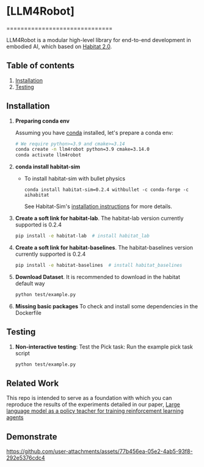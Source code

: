 # [LLM4Robot]

==============================

LLM4Robot is a modular high-level library for end-to-end development in embodied AI, which based on [Habitat 2.0](https://arxiv.org/abs/2106.14405). 


## Table of contents
   1. [Installation](#installation)
   1. [Testing](#testing)


## Installation
1. **Preparing conda env**

   Assuming you have [conda](https://docs.conda.io/projects/conda/en/latest/user-guide/install/) installed, let's prepare a conda env:
   ```bash
   # We require python>=3.9 and cmake>=3.14
   conda create -n llm4robot python=3.9 cmake=3.14.0
   conda activate llm4robot
   ```

1. **conda install habitat-sim**
   - To install habitat-sim with bullet physics
      ```
      conda install habitat-sim=0.2.4 withbullet -c conda-forge -c aihabitat
      ```
      See Habitat-Sim's [installation instructions](https://github.com/facebookresearch/habitat-sim#installation) for more details.

1. **Create a soft link for habitat-lab**.
   The habitat-lab version currently supported is 0.2.4 
      ```bash
      pip install -e habitat-lab  # install habitat_lab
      ```
1. **Create a soft link for habitat-baselines**.
   The habitat-baselines version currently supported is 0.2.4 
      ```bash
      pip install -e habitat-baselines  # install habitat_baselines
      ```
1. **Download Dataset**.
   It is recommended to download in the habitat default way
    ```bash
    python test/example.py
    ```
1. **Missing basic packages**
   To check and install some dependencies in the Dockerfile


## Testing

1. **Non-interactive testing**: Test the Pick task: Run the example pick task script
    ```bash
    python test/example.py
    ```

## Related Work

This repo is intended to serve as a foundation with which you can reproduce the results of the experiments detailed in our paper, [Large language model as a policy teacher for training reinforcement learning agents]([https://arxiv.org/pdf/2306.03604.pdf](https://www.researchgate.net/profile/Bin-Liu-120/publication/375959604_Large_Language_Model_as_a_Policy_Teacher_for_Training_Reinforcement_Learning_Agents/links/66553e12bc86444c7207452a/Large-Language-Model-as-a-Policy-Teacher-for-Training-Reinforcement-Learning-Agents.pdf))

## Demonstrate

https://github.com/user-attachments/assets/77b456ea-05e2-4ab5-93f8-292e5376cdc4

